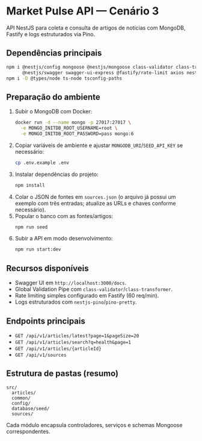 # Market Pulse API — Cenário 3

API NestJS para coleta e consulta de artigos de notícias com MongoDB, Fastify e logs estruturados via Pino.

## Dependências principais

```bash
npm i @nestjs/config mongoose @nestjs/mongoose class-validator class-transformer \
      @nestjs/swagger swagger-ui-express @fastify/rate-limit axios nestjs-pino pino-pretty
npm i -D @types/node ts-node tsconfig-paths
```

## Preparação do ambiente

1. Subir o MongoDB com Docker:
   ```bash
   docker run -d --name mongo -p 27017:27017 \
     -e MONGO_INITDB_ROOT_USERNAME=root \
     -e MONGO_INITDB_ROOT_PASSWORD=pass mongo:6
   ```
2. Copiar variáveis de ambiente e ajustar `MONGODB_URI`/`SEED_API_KEY` se necessário:
   ```bash
   cp .env.example .env
   ```
3. Instalar dependências do projeto:
   ```bash
   npm install
   ```
4. Colar o JSON de fontes em `sources.json` (o arquivo já possui um exemplo com três entradas; atualize as URLs e chaves conforme necessário).
5. Popular o banco com as fontes/artigos:
   ```bash
   npm run seed
   ```
6. Subir a API em modo desenvolvimento:
   ```bash
   npm run start:dev
   ```

## Recursos disponíveis

- Swagger UI em `http://localhost:3000/docs`.
- Global Validation Pipe com `class-validator`/`class-transformer`.
- Rate limiting simples configurado em Fastify (60 req/min).
- Logs estruturados com `nestjs-pino`/`pino-pretty`.

## Endpoints principais

- `GET /api/v1/articles/latest?page=1&pageSize=20`
- `GET /api/v1/articles/search?q=health&page=1`
- `GET /api/v1/articles/{articleId}`
- `GET /api/v1/sources`

## Estrutura de pastas (resumo)

```
src/
  articles/
  common/
  config/
  database/seed/
  sources/
```

Cada módulo encapsula controladores, serviços e schemas Mongoose correspondentes.
